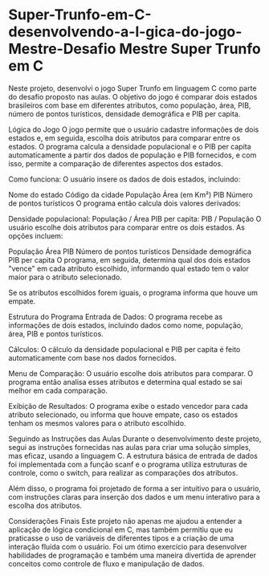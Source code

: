 # Super-Trunfo-em-C-desenvolvendo-a-l-gica-do-jogo-Mestre-Desafio Mestre Super Trunfo em C
Neste projeto, desenvolvi o jogo Super Trunfo em linguagem C como parte do desafio proposto nas aulas. O objetivo do jogo é comparar dois estados brasileiros com base em diferentes atributos, como população, área, PIB, número de pontos turísticos, densidade demográfica e PIB per capita.

Lógica do Jogo
O jogo permite que o usuário cadastre informações de dois estados e, em seguida, escolha dois atributos para comparar entre os estados. O programa calcula a densidade populacional e o PIB per capita automaticamente a partir dos dados de população e PIB fornecidos, e com isso, permite a comparação de diferentes aspectos dos estados.

Como funciona:
O usuário insere os dados de dois estados, incluindo:

Nome do estado
Código da cidade
População
Área (em Km²)
PIB
Número de pontos turísticos
O programa então calcula dois valores derivados:

Densidade populacional: População / Área
PIB per capita: PIB / População
O usuário escolhe dois atributos para comparar entre os dois estados. As opções incluem:

População
Área
PIB
Número de pontos turísticos
Densidade demográfica
PIB per capita
O programa, em seguida, determina qual dos dois estados "vence" em cada atributo escolhido, informando qual estado tem o valor maior para o atributo selecionado.

Se os atributos escolhidos forem iguais, o programa informa que houve um empate.

Estrutura do Programa
Entrada de Dados: O programa recebe as informações de dois estados, incluindo dados como nome, população, área, PIB e pontos turísticos.

Cálculos: O cálculo da densidade populacional e PIB per capita é feito automaticamente com base nos dados fornecidos.

Menu de Comparação: O usuário escolhe dois atributos para comparar. O programa então analisa esses atributos e determina qual estado se sai melhor em cada comparação.

Exibição de Resultados: O programa exibe o estado vencedor para cada atributo selecionado, ou informa que houve empate, caso os estados tenham os mesmos valores para o atributo escolhido.

Seguindo as Instruções das Aulas
Durante o desenvolvimento deste projeto, segui as instruções fornecidas nas aulas para criar uma solução simples, mas eficaz, usando a linguagem C. A estrutura básica de entrada de dados foi implementada com a função scanf e o programa utiliza estruturas de controle, como o switch, para realizar as comparações dos atributos.

Além disso, o programa foi projetado de forma a ser intuitivo para o usuário, com instruções claras para inserção dos dados e um menu interativo para a escolha dos atributos.

Considerações Finais
Este projeto não apenas me ajudou a entender a aplicação de lógica condicional em C, mas também permitiu que eu praticasse o uso de variáveis de diferentes tipos e a criação de uma interação fluída com o usuário. Foi um ótimo exercício para desenvolver habilidades de programação e também uma maneira divertida de aprender conceitos como controle de fluxo e manipulação de dados.